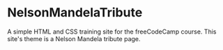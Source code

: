 # NelsonMandelaTribute
A simple HTML and CSS training site for the freeCodeCamp course. This site's theme is a Nelson Mandela tribute page.
